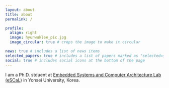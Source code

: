 ```yaml
---
layout: about
title: about
permalink: /

profile:
  align: right
  image: hyunwuklee_pic.jpg
  image_circular: true # crops the image to make it circular

news: true # includes a list of news items
selected_papers: true # includes a list of papers marked as "selected={true}"
social: true # includes social icons at the bottom of the page
---
```


I am a Ph.D. stduent at [Embedded Systems and Computer Architecture Lab (eSCaL)](http://escal.yonsei.ac.kr) in Yonsei University, Korea.